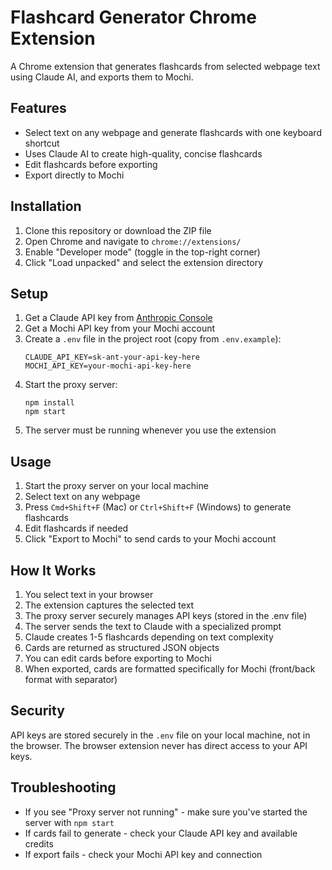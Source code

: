 # Flashcard Generator Chrome Extension

A Chrome extension that generates flashcards from selected webpage text using Claude AI, and exports them to Mochi.

## Features

- Select text on any webpage and generate flashcards with one keyboard shortcut
- Uses Claude AI to create high-quality, concise flashcards
- Edit flashcards before exporting
- Export directly to Mochi

## Installation

1. Clone this repository or download the ZIP file
2. Open Chrome and navigate to `chrome://extensions/`
3. Enable "Developer mode" (toggle in the top-right corner)
4. Click "Load unpacked" and select the extension directory

## Setup

1. Get a Claude API key from [Anthropic Console](https://console.anthropic.com/)
2. Get a Mochi API key from your Mochi account
3. Create a `.env` file in the project root (copy from `.env.example`):
   ```
   CLAUDE_API_KEY=sk-ant-your-api-key-here
   MOCHI_API_KEY=your-mochi-api-key-here
   ```
4. Start the proxy server:
   ```
   npm install
   npm start
   ```
5. The server must be running whenever you use the extension

## Usage

1. Start the proxy server on your local machine
2. Select text on any webpage
3. Press `Cmd+Shift+F` (Mac) or `Ctrl+Shift+F` (Windows) to generate flashcards
4. Edit flashcards if needed
5. Click "Export to Mochi" to send cards to your Mochi account

## How It Works

1. You select text in your browser
2. The extension captures the selected text
3. The proxy server securely manages API keys (stored in the .env file)
4. The server sends the text to Claude with a specialized prompt
5. Claude creates 1-5 flashcards depending on text complexity
6. Cards are returned as structured JSON objects
7. You can edit cards before exporting to Mochi
8. When exported, cards are formatted specifically for Mochi (front/back format with separator)

## Security

API keys are stored securely in the `.env` file on your local machine, not in the browser. The browser extension never has direct access to your API keys.

## Troubleshooting

- If you see "Proxy server not running" - make sure you've started the server with `npm start`
- If cards fail to generate - check your Claude API key and available credits
- If export fails - check your Mochi API key and connection